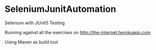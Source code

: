 # SeleniumJunitAutomation
Selenium with JUnit5 Testing

Running against all the exercises on http://the-internet.herokuapp.com

Using Maven as build tool
